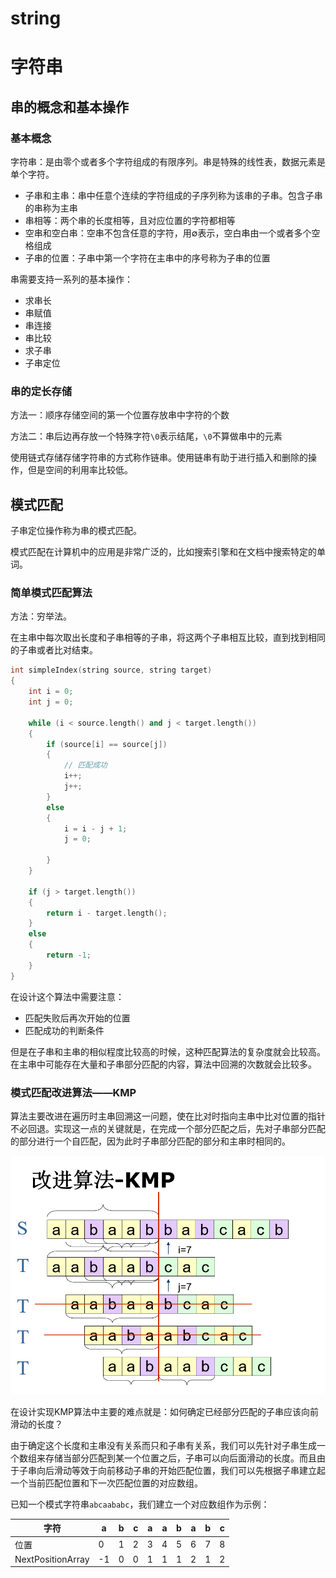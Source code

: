 # string

# 字符串

## 串的概念和基本操作

### 基本概念

字符串：是由零个或者多个字符组成的有限序列。串是特殊的线性表，数据元素是单个字符。

- 子串和主串：串中任意个连续的字符组成的子序列称为该串的子串。包含子串的串称为主串
- 串相等：两个串的长度相等，且对应位置的字符都相等
- 空串和空白串：空串不包含任意的字符，用$\emptyset$表示，空白串由一个或者多个空格组成
- 子串的位置：子串中第一个字符在主串中的序号称为子串的位置

串需要支持一系列的基本操作：

- 求串长
- 串赋值
- 串连接
- 串比较
- 求子串
- 子串定位

### 串的定长存储

方法一：顺序存储空间的第一个位置存放串中字符的个数

方法二：串后边再存放一个特殊字符`\0`表示结尾，`\0`不算做串中的元素

使用链式存储存储字符串的方式称作链串。使用链串有助于进行插入和删除的操作，但是空间的利用率比较低。

## 模式匹配

子串定位操作称为串的模式匹配。

模式匹配在计算机中的应用是非常广泛的，比如搜索引擎和在文档中搜索特定的单词。

### 简单模式匹配算法

方法：穷举法。

在主串中每次取出长度和子串相等的子串，将这两个子串相互比较，直到找到相同的子串或者比对结束。

```cpp
int simpleIndex(string source, string target)
{
    int i = 0;
    int j = 0;

    while (i < source.length() and j < target.length())
    {
        if (source[i] == source[j])
        {
            // 匹配成功
            i++;
            j++;
        }
        else
        {
            i = i - j + 1;
            j = 0;

        }
    }

    if (j > target.length())
    {
        return i - target.length();
    }
    else
    {
        return -1;
    }
}
```

在设计这个算法中需要注意：

- 匹配失败后再次开始的位置
- 匹配成功的判断条件

但是在子串和主串的相似程度比较高的时候，这种匹配算法的复杂度就会比较高。在主串中可能存在大量和子串部分匹配的内容，算法中回溯的次数就会比较多。

### 模式匹配改进算法——KMP

算法主要改进在遍历时主串回溯这一问题，使在比对时指向主串中比对位置的指针不必回退。实现这一点的关键就是，在完成一个部分匹配之后，先对子串部分匹配的部分进行一个自匹配，因为此时子串部分匹配的部分和主串时相同的。

![](assets/kmp-20221120150358-i5ftw3k.png)

在设计实现KMP算法中主要的难点就是：如何确定已经部分匹配的子串应该向前滑动的长度？

由于确定这个长度和主串没有关系而只和子串有关系，我们可以先针对子串生成一个数组来存储当部分匹配到某一个位置之后，子串可以向后面滑动的长度。而且由于子串向后滑动等效于向前移动子串的开始匹配位置，我们可以先根据子串建立起一个当前匹配位置和下一次匹配位置的对应数组。

已知一个模式字符串`abcaababc`，我们建立一个对应数组作为示例：

|字符|a|b|c|a|a|b|a|b|c|
| -----------------| --| -| -| -| -| -| -| -| -|
|位置|0|1|2|3|4|5|6|7|8|
|NextPositionArray|-1|0|0|1|1|1|2|1|2|

‍
